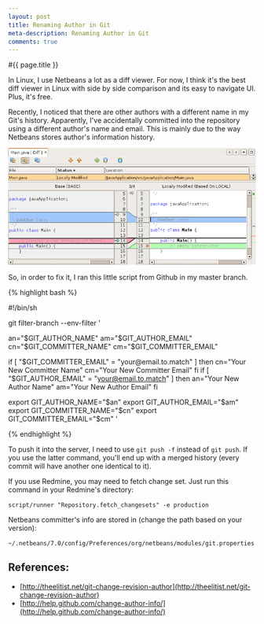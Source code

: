 ```yaml
---
layout: post
title: Renaming Author in Git
meta-description: Renaming Author in Git
comments: true
---
```


#{{ page.title }}

In Linux, I use Netbeans a lot as a diff viewer. For now, I think it's the best diff viewer in Linux with side by side comparison and its easy to navigate UI. Plus, it's free.

Recently, I noticed that there are other authors with a different name in my Git's history. Apparently, I've accidentally committed into the repository using a different author's name and email. This is mainly due to the way Netbeans stores author's information history.

<img src="/images/posts/2011-01-05-diff.png" width="584">

So, in order to fix it, I ran this little script from Github in my master branch.

{% highlight bash %}

#!/bin/sh

git filter-branch --env-filter '

an="$GIT_AUTHOR_NAME"
am="$GIT_AUTHOR_EMAIL"
cn="$GIT_COMMITTER_NAME"
cm="$GIT_COMMITTER_EMAIL"

if [ "$GIT_COMMITTER_EMAIL" = "your@email.to.match" ]
then
    cn="Your New Committer Name"
    cm="Your New Committer Email"
fi
if [ "$GIT_AUTHOR_EMAIL" = "your@email.to.match" ]
then
    an="Your New Author Name"
    am="Your New Author Email"
fi

export GIT_AUTHOR_NAME="$an"
export GIT_AUTHOR_EMAIL="$am"
export GIT_COMMITTER_NAME="$cn"
export GIT_COMMITTER_EMAIL="$cm"
'

{% endhighlight %}

To push it into the server, I need to use `git push -f` instead of `git push`. If you use the latter command, you'll end up with a merged history (every commit will have another one identical to it). 

If you use Redmine, you may need to fetch change set. Just run this command in your Redmine's directory:

	script/runner "Repository.fetch_changesets" -e production

Netbeans committer's info are stored in (change the path based on your version):

	~/.netbeans/7.0/config/Preferences/org/netbeans/modules/git.properties

## References:

* [http://theelitist.net/git-change-revision-author](http://theelitist.net/git-change-revision-author)
* [http://help.github.com/change-author-info/](http://help.github.com/change-author-info/)